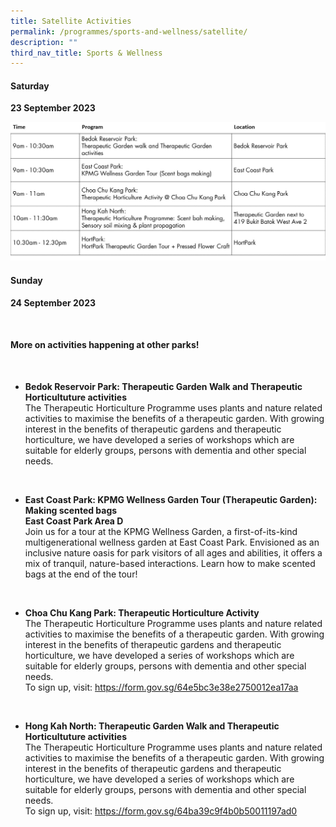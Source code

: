 ```yaml
---
title: Satellite Activities
permalink: /programmes/sports-and-wellness/satellite/
description: ""
third_nav_title: Sports & Wellness
---
```

#### Saturday <br>
**23 September 2023**



![Sports &amp; Wellness_OF_Saturday](/images/sports%20&amp;%20wellness_of.jpg)
<br>
#### Sunday <br>
**24 September 2023**


<br>

#### More on activities happening at other parks!
<br>

* **Bedok Reservoir Park: Therapeutic Garden Walk and Therapeutic Horticultuture activities** <br>
The Therapeutic Horticulture Programme uses plants and nature related activities to maximise the benefits of a therapeutic garden. With growing interest in the benefits of therapeutic gardens and therapeutic horticulture, we have developed a series of workshops which are suitable for elderly groups, persons with dementia and other special needs. 

<br>

* **East Coast Park: KPMG Wellness Garden Tour (Therapeutic Garden): Making scented bags** <br>
**East Coast Park Area D**<br>
Join us for a tour at the KPMG Wellness Garden, a first-of-its-kind multigenerational wellness garden at East Coast Park. Envisioned as an inclusive nature oasis for park visitors of all ages and abilities, it offers a mix of tranquil, nature-based interactions. Learn how to make scented bags at the end of the tour!

<br>

* **Choa Chu Kang Park: Therapeutic Horticulture Activity** <br>
The Therapeutic Horticulture Programme uses plants and nature related activities to maximise the benefits of a therapeutic garden. With growing interest in the benefits of therapeutic gardens and therapeutic horticulture, we have developed a series of workshops which are suitable for elderly groups, persons with dementia and other special needs. <br>
To sign up, visit: https://form.gov.sg/64e5bc3e38e2750012ea17aa

<br>

* **Hong Kah North: Therapeutic Garden Walk and Therapeutic Horticultuture activities** <br>
The Therapeutic Horticulture Programme uses plants and nature related activities to maximise the benefits of a therapeutic garden. With growing interest in the benefits of therapeutic gardens and therapeutic horticulture, we have developed a series of workshops which are suitable for elderly groups, persons with dementia and other special needs. <br> To sign up, visit: https://form.gov.sg/64ba39c9f4b0b50011197ad0